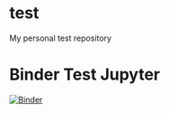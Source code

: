 test
====

My personal test repository


Binder Test Jupyter
===================
[![Binder](https://mybinder.org/badge_logo.svg)](https://mybinder.org/v2/gh/uhardegger/test/master)

